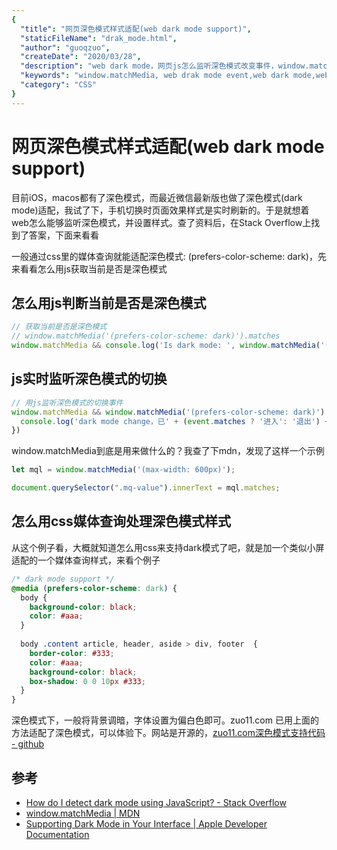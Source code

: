 ```yaml
---
{
  "title": "网页深色模式样式适配(web dark mode support)",
  "staticFileName": "drak_mode.html",
  "author": "guoqzuo",
  "createDate": "2020/03/28",
  "description": "web dark mode，网页js怎么监听深色模式改变事件，window.matchMedia, (prefers-color-scheme: dark)，目前iOS，macos都有了深色模式，而最近微信最新版也做了深色模式(dark mode)适配，我试了下，手机切换时页面效果样式是实时刷新的。于是就想着web怎么能够监听深色模式，并设置样式。查了资料后，在Stack Overflow上找到了答案，下面来看看",
  "keywords": "window.matchMedia, web drak mode event,web dark mode,web深色模式,网页深色模式,网页怎么监听深色模式,(prefers-color-scheme: dark)",
  "category": "CSS"
}
---
```

# 网页深色模式样式适配(web dark mode support)
目前iOS，macos都有了深色模式，而最近微信最新版也做了深色模式(dark mode)适配，我试了下，手机切换时页面效果样式是实时刷新的。于是就想着web怎么能够监听深色模式，并设置样式。查了资料后，在Stack Overflow上找到了答案，下面来看看

一般通过css里的媒体查询就能适配深色模式: (prefers-color-scheme: dark)，先来看看怎么用js获取当前是否是深色模式

## 怎么用js判断当前是否是深色模式
```js
// 获取当前是否是深色模式
// window.matchMedia('(prefers-color-scheme: dark)').matches
window.matchMedia && console.log('Is dark mode: ', window.matchMedia('(prefers-color-scheme: dark)').matches)
```

## js实时监听深色模式的切换
```js
// 用js监听深色模式的切换事件
window.matchMedia && window.matchMedia('(prefers-color-scheme: dark)').addEventListener('change', (event) => {
  console.log('dark mode change，已' + (event.matches ? '进入': '退出') + 'dark mode')
})
```

window.matchMedia到底是用来做什么的？我查了下mdn，发现了这样一个示例

```js
let mql = window.matchMedia('(max-width: 600px)');

document.querySelector(".mq-value").innerText = mql.matches;
```
## 怎么用css媒体查询处理深色模式样式
从这个例子看，大概就知道怎么用css来支持dark模式了吧，就是加一个类似小屏适配的一个媒体查询样式，来看个例子
```css
/* dark mode support */
@media (prefers-color-scheme: dark) {
  body {
    background-color: black;
    color: #aaa;
  }
  
  body .content article, header, aside > div, footer  {
    border-color: #333;
    color: #aaa;
    background-color: black;
    box-shadow: 0 0 10px #333;
  }
}
```
深色模式下，一般将背景调暗，字体设置为偏白色即可。zuo11.com 已用上面的方法适配了深色模式，可以体验下。网站是开源的，[zuo11.com深色模式支持代码 - github](https://github.com/zuoxiaobai/zuo11.com/blob/master/src/global.css)

## 参考
- [How do I detect dark mode using JavaScript? - Stack Overflow](https://stackoverflow.com/questions/56393880/how-do-i-detect-dark-mode-using-javascript)
- [window.matchMedia | MDN](https://developer.mozilla.org/en-US/docs/Web/API/Window/matchMedia)
- [Supporting Dark Mode in Your Interface | Apple Developer Documentation](https://developer.apple.com/documentation/xcode/supporting_dark_mode_in_your_interface)